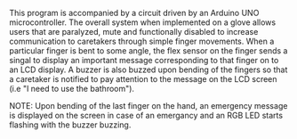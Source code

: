 This program is accompanied by a circuit driven by an Arduino UNO microcontroller. The overall system when implemented on a glove allows users that are paralyzed, mute and functionally disabled to increase communication to
caretakers through simple finger movements. When a particular finger is bent to some angle, the flex sensor on the finger sends a singal to display an important message corresponding to that finger on to an LCD display.
A buzzer is also buzzed upon bending of the fingers so that a caretaker is notified to pay attention to the message on the LCD screen (i.e "I need to use the bathroom"). 

NOTE: Upon bending of the last finger on the hand, an emergency message is displayed on the screen in case of an emergancy and an RGB LED starts flashing with the buzzer buzzing.
